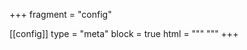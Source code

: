+++
fragment = "config"

[[config]]
  type = "meta"
  block = true
  html = """
    <link rel="alternate" type="application/rss+xml" href="/blog/index.xml" title="Euterpe Music Blog">
"""
+++
